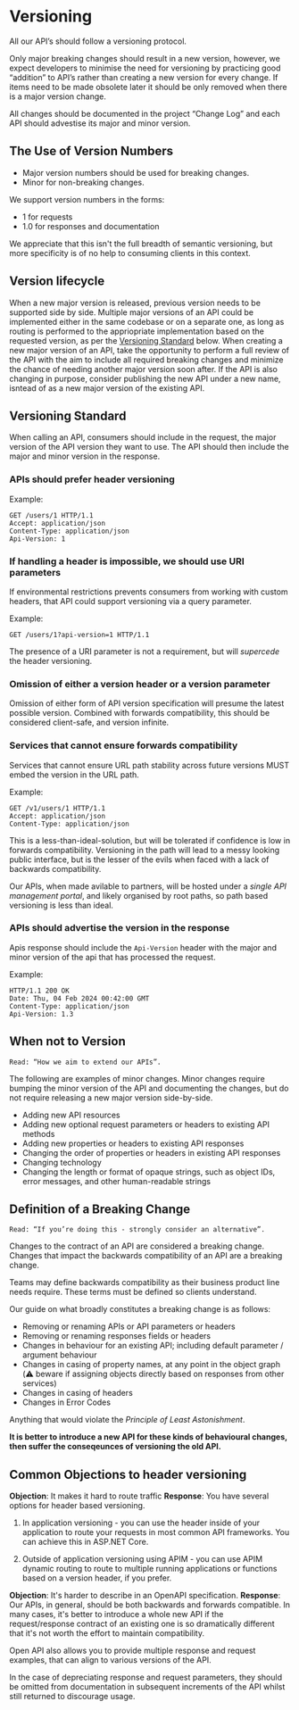 # Versioning

All our API’s should follow a versioning protocol.

Only major breaking changes should result in a new version, however, we expect developers to minimise the need for versioning by practicing good “addition” to API’s rather than creating a new version for every change. If items need to be made obsolete later it should be only removed when there is a major version change.

All changes should be documented in the project “Change Log” and each API should advestise its major and minor version.

## The Use of Version Numbers

- Major version numbers should be used for breaking changes.
- Minor for non-breaking changes.

We support version numbers in the forms:

- 1 for requests
- 1.0 for responses and documentation

We appreciate that this isn't the full breadth of semantic versioning, but more specificity is of no help to consuming clients in this context.

## Version lifecycle

When a new major version is released, previous version needs to be supported side by side.
Multiple major versions of an API could be implemented either in the same codebase or on a separate one, as long as routing is performed to the appriopriate implementation based on the requested version, as per the [Versioning Standard](#versioning-standard) below.
When creating a new major version of an API, take the opportunity to perform a full review of the API with the aim to include all  required breaking changes and minimize the chance of needing another major version soon after. If the API is also changing in purpose, consider publishing the new API under a new name, isntead of as a new major version of the existing API.

## Versioning Standard

When calling an API, consumers should include in the request, the major version of the API version they want to use.
The API should then include the major and minor version in the response.

### APIs should prefer header versioning

Example:

    GET /users/1 HTTP/1.1
    Accept: application/json
    Content-Type: application/json
    Api-Version: 1

### If handling a header is impossible, we should use URI parameters

If environmental restrictions prevents consumers from working with custom headers, that API could support versioning via a query parameter.

Example:

    GET /users/1?api-version=1 HTTP/1.1

The presence of a URI parameter is not a requirement, but will *supercede* the header versioning.

### Omission of either a version header or a version parameter

Omission of either form of API version specification will presume the latest possible version. Combined with forwards compatibility, this should be considered client-safe, and version infinite.

### Services that cannot ensure forwards compatibility

Services that cannot ensure URL path stability across future versions MUST embed the version in the URL path.

Example:

    GET /v1/users/1 HTTP/1.1
    Accept: application/json
    Content-Type: application/json

This is a less-than-ideal-solution, but will be tolerated if confidence is low in forwards compatibility. Versioning in the path will lead to a messy looking public interface, but is the lesser of the evils when faced with a lack of backwards compatibility.

Our APIs, when made avilable to partners, will be hosted under a *single API management portal*, and likely organised by root paths, so path based versioning is less than ideal.

### APIs should advertise the version in the response

Apis response should include the `Api-Version` header with the major and minor version of the api that has processed the request.

Example:

    HTTP/1.1 200 OK
    Date: Thu, 04 Feb 2024 00:42:00 GMT
    Content-Type: application/json
    Api-Version: 1.3

## When not to Version

    Read: “How we aim to extend our APIs”.

The following are examples of minor changes. Minor changes require bumping the minor version of the API and documenting the changes, but do not require releasing a new major version side-by-side.

- Adding new API resources
- Adding new optional request parameters or headers to existing API methods
- Adding new properties or headers to existing API responses
- Changing the order of properties or headers in existing API responses
- Changing technology
- Changing the length or format of opaque strings, such as object IDs, error messages, and other human-readable strings

## Definition of a Breaking Change

    Read: “If you’re doing this - strongly consider an alternative”.

Changes to the contract of an API are considered a breaking change. Changes that impact the backwards compatibility of an API are a breaking change.

Teams may define backwards compatibility as their business product line needs require. These terms must be defined so clients understand.

Our guide on what broadly constitutes a breaking change is as follows:

- Removing or renaming APIs or API parameters or headers
- Removing or renaming responses fields or headers
- Changes in behaviour for an existing API; including default parameter / argument behaviour
- Changes in casing of property names, at any point in the object graph (:warning: beware if assigning objects directly based on responses from other services)
- Changes in casing of headers
- Changes in Error Codes

Anything that would violate the *Principle of Least Astonishment*.

**It is better to introduce a new API for these kinds of behavioural changes, then suffer the conseqeunces of versioning the old API.**

## Common Objections to header versioning

**Objection**: It makes it hard to route traffic
**Response**: You have several options for header based versioning.

1. In application versioning - you can use the header inside of your application to route your requests in most common API frameworks. You can achieve this in ASP.NET Core.

2. Outside of application versioning using APIM - you can use APIM dynamic routing to route to multiple running applications or functions based on a version header, if you prefer.

**Objection**: It's harder to describe in an OpenAPI specification.
**Response**: Our APIs, in general, should be both backwards and forwards compatible. In many cases, it's better to introduce a whole new API if the request/response contract of an existing one is so dramatically different that it's not worth the effort to maintain compatibility.

Open API also allows you to provide multiple response and request examples, that can align to various versions of the API.

In the case of depreciating response and request parameters, they should be omitted from documentation in subsequent increments of the API whilst still returned to discourage usage.
